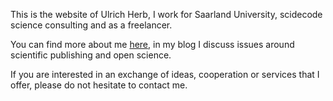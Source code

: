 This is the website of Ulrich Herb, I work for Saarland University, scidecode science consulting and as a freelancer. 

You can find more about me [here](/pages/about.md), in my blog I discuss issues around scientific publishing and open science. 

If you are interested in an exchange of ideas, cooperation or services that I offer, please do not hesitate to contact me.

